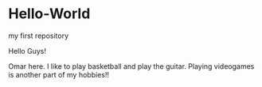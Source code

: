 # Hello-World
my first repository

Hello Guys!

Omar here. I like to play basketball and play the guitar. 
Playing videogames is another part of my hobbies!!
